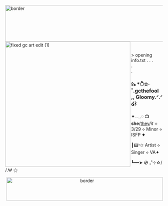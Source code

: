 <img width="989" height="117" alt="border" src="https://github.com/user-attachments/assets/f9786fe0-8cc5-4741-a02a-9c6ca92ecde7" />
<img width="400" height="400" align="left" alt="fixed gc art edit (1)" src="https://github.com/user-attachments/assets/f8a4177b-3d20-438a-ac11-8dadeb7fc7bd" />
<br>
<br> 
<br> > opening info.txt . . .
<br> .
<br> .
<h3>꒰ঌ‪ *ੈ✩‧˚.gcthefool ,, Gloomy.ᐟ.ᐟ ໒꒱</h3>
<p>✦𓂃𓈒𓏸︎︎︎︎ 📺 <b>she</b>/<u>they</u>/<i>it</i> ⟡ 3/29 ⟡ Minor ⟡ ISFP ✦</p>
<p>┃📟◝✩ Artist ⟡ Singer ⟡ VA✦</p>
<p>┗━━➤ 💿 ₊˚⊹☆/ /.𖤍 ⚝</p>
<div align="center" overflow="auto" max-height="50px" max-width="250"
  blah blah blah
  bleh bleh bleh
  bloo bloo bloo
  </div>
<img width="500" height="75" align="right"  alt="border" src="https://github.com/user-attachments/assets/f9786fe0-8cc5-4741-a02a-9c6ca92ecde7" />
